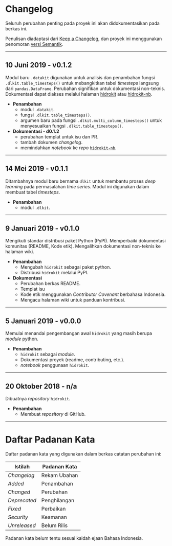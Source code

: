 # Changelog
Seluruh perubahan penting pada proyek ini akan didokumentasikan pada berkas ini.

Penulisan diadaptasi dari [Keep a Changelog](https://keepachangelog.com/id-ID/1.0.0/), dan proyek ini menggunakan penomoran [versi Semantik](https://semver.org/lang/id/spec/v2.0.0.html). 

---
## 10 Juni 2019 - v0.1.2
Modul baru `.datakit` digunakan untuk analisis dan penambahan fungsi `.dlkit.table_timesteps()` untuk mebangkitkan tabel _timesteps_ langsung dari `pandas.DataFrame`. Perubahan signifikan untuk dokumentasi non-teknis. Dokumentasi dapat diakses melalui halaman [hidrokit] atau [hidrokit-nb].
- **Penambahan**
  - modul `.datakit`.
  - fungsi `.dlkit.table_timesteps()`.
  - argumen baru pada fungsi `.dlkit.multi_column_timesteps()` untuk menyesuaikan fungsi `.dlkit.table_timesteps()`.
- **Dokumentasi - d0.1.2**
  - perubahan templat untuk isu dan PR.
  - tambah dokumen _changelog_.
  - memindahkan _notebook_ ke _repo_ [`hidrokit-nb`](https://github.com/taruma/hidrokit-nb).

---
## 14 Mei 2019 - v0.1.1
Ditambahnya modul baru bernama `dlkit` untuk membantu proses _deep learning_ pada permasalahan _time series_. Modul ini digunakan dalam membuat tabel _timesteps_. 
- **Penambahan**
  - modul `.dlkit`.

---
## 9 Januari 2019 - v0.1.0
Mengikuti standar distribusi paket Python (PyPI). Memperbaiki dokumentasi komunitas (README, Kode etik). Mengalihkan dokumentasi non-teknis ke halaman wiki.
- **Penambahan**
  - Mengubah `hidrokit` sebagai paket python.
  - Distribusi `hidrokit` melalui PyPI.
- **Dokumentasi**
  - Perubahan berkas README.
  - Templat isu
  - Kode etik menggunakan _Contributor Covenant_ berbahasa Indonesia.
  - Mengacu halaman wiki untuk panduan kontribusi.

---
## 5 Januari 2019 - v0.0.0
Memulai menandai pengembangan awal `hidrokit` yang masih berupa _module_ python. 
- **Penambahan**
  - `hidrokit` sebagai _module_.
  - Dokumentasi proyek (readme, contributing, etc.).
  - _notebook_ penggunaan `hidrokit`.

---
## 20 Oktober 2018 - n/a
Dibuatnya _repository_ `hidrokit`.
- **Penambahan**
  - Membuat _repository_ di GitHub.

---
# Daftar Padanan Kata
Daftar padanan kata yang digunakan dalam berkas catatan perubahan ini:

| Istilah      | Padanan Kata |
| ------------ | ------------ |
| _Changelog_  | Rekam Ubahan |
| _Added_      | Penambahan   |
| _Changed_    | Perubahan    |
| _Deprecated_ | Penghilangan |
| _Fixed_      | Perbaikan    |
| _Security_   | Keamanan     |
| _Unreleased_ | Belum Rilis  |

Padanan kata belum tentu sesuai kaidah ejaan Bahasa Indonesia.

[hidrokit]: https://taruma.github.io/hidrokit
[hidrokit-nb]: https://taruma.github.io/hidrokit-nb